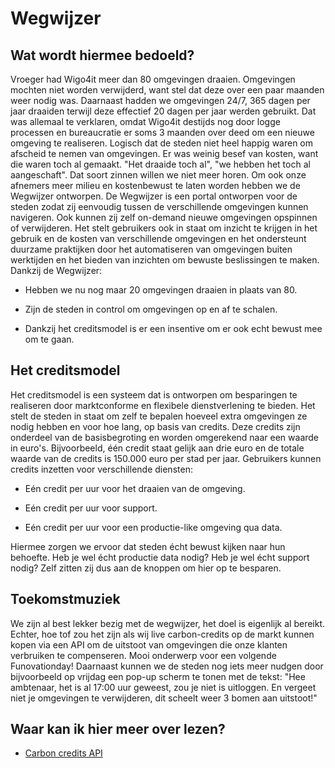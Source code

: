# Wegwijzer

## Wat wordt hiermee bedoeld?
Vroeger had Wigo4it meer dan 80 omgevingen draaien. Omgevingen mochten niet worden verwijderd, want stel dat deze over een paar maanden weer nodig was. Daarnaast hadden we omgevingen 24/7, 365 dagen per jaar draaiden terwijl deze effectief 20 dagen per jaar werden gebruikt. Dat was allemaal te verklaren, omdat Wigo4it destijds nog door logge processen en bureaucratie er soms 3 maanden over deed om een nieuwe omgeving te realiseren. Logisch dat de steden niet heel happig waren om afscheid te nemen van omgevingen. Er was weinig besef van kosten, want die waren toch al gemaakt. "Het draaide toch al", "we hebben het toch al aangeschaft". Dat soort zinnen willen we niet meer horen. Om ook onze afnemers meer milieu en kostenbewust te laten worden hebben we de Wegwijzer ontworpen. De Wegwijzer is een portal ontworpen voor de steden zodat zij eenvoudig tussen de verschillende omgevingen kunnen navigeren. Ook kunnen zij zelf on-demand nieuwe omgevingen opspinnen of verwijderen. Het stelt gebruikers ook in staat om inzicht te krijgen in het gebruik en de kosten van verschillende omgevingen en het ondersteunt duurzame praktijken door het automatiseren van omgevingen buiten werktijden en het bieden van inzichten om bewuste beslissingen te maken. Dankzij de Wegwijzer:

- Hebben we nu nog maar 20 omgevingen draaien in plaats van 80.

- Zijn de steden in control om omgevingen op en af te schalen.

- Dankzij het creditsmodel is er een insentive om er ook echt bewust mee om te gaan.

## Het creditsmodel
Het creditsmodel is een systeem dat is ontworpen om besparingen te realiseren door marktconforme en flexibele dienstverlening te bieden. Het stelt de steden in staat om zelf te bepalen hoeveel extra omgevingen ze nodig hebben en voor hoe lang, op basis van credits. Deze credits zijn onderdeel van de basisbegroting en worden omgerekend naar een waarde in euro's. Bijvoorbeeld, één credit staat gelijk aan drie euro en de totale waarde van de credits is 150.000 euro per stad per jaar. Gebruikers kunnen credits inzetten voor verschillende diensten:

- Eén credit per uur voor het draaien van de omgeving.

- Eén credit per uur voor support.

- Eén credit per uur voor een productie-like omgeving qua data.

Hiermee zorgen we ervoor dat steden écht bewust kijken naar hun behoefte. Heb je wel écht productie data nodig? Heb je wel écht support nodig? Zelf zitten zij dus aan de knoppen om hier op te besparen. 


## Toekomstmuziek
We zijn al best lekker bezig met de wegwijzer, het doel is eigenlijk al bereikt. Echter, hoe tof zou het zijn als wij live carbon-credits op de markt kunnen kopen via een API om de uitstoot van omgevingen die onze klanten verbruiken te compenseren. Mooi onderwerp voor een volgende Funovationday!
Daarnaast kunnen we de steden nog iets meer nudgen door bijvoorbeeld op vrijdag een pop-up scherm te tonen met de tekst: "Hee ambtenaar, het is al 17:00 uur geweest, zou je niet is uitloggen. En vergeet niet je omgevingen te verwijderen, dit scheelt weer 3 bomen aan uitstoot!"

## Waar kan ik hier meer over lezen?
- [Carbon credits API](https://www.cnaught.com/product/api-integration)
